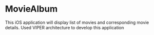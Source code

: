 # MovieAlbum
This iOS application will display list of movies and corresponding movie details. Used VIPER architecture to develop this application
